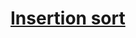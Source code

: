 # [Insertion sort](https://github.com/trekhleb/javascript-algorithms/tree/master/src/algorithms/sorting/insertion-sort)
